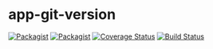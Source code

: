# app-git-version

[![Packagist](https://img.shields.io/packagist/v/eiriksm/gitinfo.svg?maxAge=3600)](https://packagist.org/packages/eiriksm/gitinfo)
[![Packagist](https://img.shields.io/packagist/dt/eiriksm/gitinfo.svg?maxAge=3600)](https://packagist.org/packages/eiriksm/gitinfo)
[![Coverage Status](https://coveralls.io/repos/github/eiriksm/php-app-git-version/badge.svg?branch=master)](https://coveralls.io/github/eiriksm/php-app-git-version?branch=master)
[![Build Status](https://travis-ci.org/eiriksm/php-app-git-version.svg?branch=master)](https://travis-ci.org/eiriksm/php-app-git-version)
